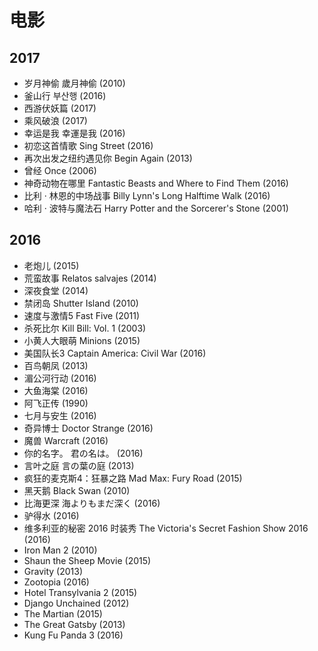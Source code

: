 # 电影

## 2017

* 岁月神偷 歲月神偷 (2010)
* 釜山行 부산행 (2016)
* 西游伏妖篇 (2017)
* 乘风破浪 (2017)
* 幸运是我 幸運是我 (2016)
* 初恋这首情歌 Sing Street (2016)
* 再次出发之纽约遇见你 Begin Again (2013)
* 曾经 Once (2006)
* 神奇动物在哪里 Fantastic Beasts and Where to Find Them (2016)
* 比利 · 林恩的中场战事 Billy Lynn's Long Halftime Walk (2016)
* 哈利 · 波特与魔法石 Harry Potter and the Sorcerer's Stone (2001)

## 2016

* 老炮儿 (2015)
* 荒蛮故事 Relatos salvajes (2014)
* 深夜食堂 (2014)
* 禁闭岛 Shutter Island (2010)
* 速度与激情5 Fast Five (2011)
* 杀死比尔 Kill Bill: Vol. 1 (2003)
* 小黄人大眼萌 Minions (2015)
* 美国队长3 Captain America: Civil War (2016)
* 百鸟朝凤 (2013)
* 湄公河行动 (2016)
* 大鱼海棠 (2016)
* 阿飞正传 (1990)
* 七月与安生 (2016)
* 奇异博士 Doctor Strange (2016)
* 魔兽 Warcraft (2016)
* 你的名字。 君の名は。 (2016)
* 言叶之庭 言の葉の庭 (2013)
* 疯狂的麦克斯4：狂暴之路 Mad Max: Fury Road (2015)
* 黑天鹅 Black Swan (2010)
* 比海更深 海よりもまだ深く (2016)
* 驴得水 (2016)
* 维多利亚的秘密 2016 时装秀 The Victoria's Secret Fashion Show 2016 (2016)
* Iron Man 2 (2010)
* Shaun the Sheep Movie (2015)
* Gravity (2013)
*	Zootopia (2016)
*	Hotel Transylvania 2 (2015)
*	Django Unchained (2012)
*	The Martian (2015)
*	The Great Gatsby (2013)
*	Kung Fu Panda 3 (2016)
